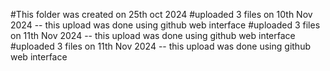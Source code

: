 #This folder was created on 25th oct  2024
#uploaded 3 files on 10th Nov 2024 -- this upload was done using github web interface
#uploaded 3 files on 11th Nov 2024 -- this upload was done using github web interface
#uploaded 3 files on 11th Nov 2024 -- this upload was done using github web interface
